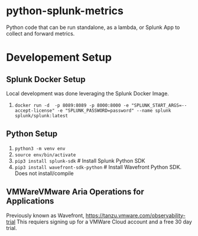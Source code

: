 # python-splunk-metrics
Python code that can be run standalone, as a lambda, or Splunk App to collect and forward metrics.

# Developement Setup

## Splunk Docker Setup

Local development was done leveraging the Splunk Docker Image.

1. `docker run -d  -p 8089:8089 -p 8000:8000 -e "SPLUNK_START_ARGS=--accept-license" -e "SPLUNK_PASSWORD=password" --name splunk splunk/splunk:latest`

## Python Setup

1. `python3 -m venv env`
2. `source env/bin/activate`
3. `pip3 install splunk-sdk`                # Install Splunk Python SDK
4. `pip3 install wavefront-sdk-python`      # Install Wavefront Python SDK. Does not install/compile

## VMWareVMware Aria Operations for Applications 

Previously known as Wavefront, https://tanzu.vmware.com/observability-trial
This requiers signing up for a VMWare Cloud account and a free 30 day trial.

